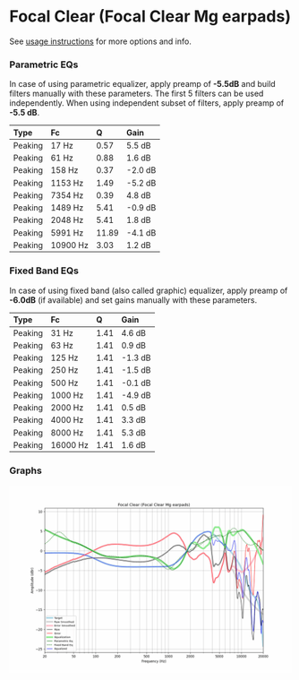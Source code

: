 # Focal Clear (Focal Clear Mg earpads)
See [usage instructions](https://github.com/jaakkopasanen/AutoEq#usage) for more options and info.

### Parametric EQs
In case of using parametric equalizer, apply preamp of **-5.5dB** and build filters manually
with these parameters. The first 5 filters can be used independently.
When using independent subset of filters, apply preamp of **-5.5 dB**.

| Type    | Fc       |     Q | Gain    |
|:--------|:---------|:------|:--------|
| Peaking | 17 Hz    |  0.57 | 5.5 dB  |
| Peaking | 61 Hz    |  0.88 | 1.6 dB  |
| Peaking | 158 Hz   |  0.37 | -2.0 dB |
| Peaking | 1153 Hz  |  1.49 | -5.2 dB |
| Peaking | 7354 Hz  |  0.39 | 4.8 dB  |
| Peaking | 1489 Hz  |  5.41 | -0.9 dB |
| Peaking | 2048 Hz  |  5.41 | 1.8 dB  |
| Peaking | 5991 Hz  | 11.89 | -4.1 dB |
| Peaking | 10900 Hz |  3.03 | 1.2 dB  |

### Fixed Band EQs
In case of using fixed band (also called graphic) equalizer, apply preamp of **-6.0dB**
(if available) and set gains manually with these parameters.

| Type    | Fc       |    Q | Gain    |
|:--------|:---------|:-----|:--------|
| Peaking | 31 Hz    | 1.41 | 4.6 dB  |
| Peaking | 63 Hz    | 1.41 | 0.9 dB  |
| Peaking | 125 Hz   | 1.41 | -1.3 dB |
| Peaking | 250 Hz   | 1.41 | -1.5 dB |
| Peaking | 500 Hz   | 1.41 | -0.1 dB |
| Peaking | 1000 Hz  | 1.41 | -4.9 dB |
| Peaking | 2000 Hz  | 1.41 | 0.5 dB  |
| Peaking | 4000 Hz  | 1.41 | 3.3 dB  |
| Peaking | 8000 Hz  | 1.41 | 5.3 dB  |
| Peaking | 16000 Hz | 1.41 | 1.6 dB  |

### Graphs
![](./Focal%20Clear%20(Focal%20Clear%20Mg%20earpads).png)